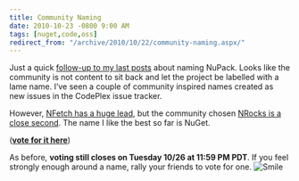 ```yaml
---
title: Community Naming
date: 2010-10-23 -0800 9:00 AM
tags: [nuget,code,oss]
redirect_from: "/archive/2010/10/22/community-naming.aspx/"
---
```


Just a quick [follow-up to my last
posts](https://haacked.com/archive/2010/10/22/naming-is-hard.aspx "Naming is hard")
about naming NuPack. Looks like the community is not content to sit back
and let the project be labelled with a lame name. I’ve seen a couple of
community inspired names created as new issues in the CodePlex issue
tracker.

However, [NFetch has a huge
lead](http://nupack.codeplex.com/workitem/273 "NFetch"), but the
community chosen [NRocks is a close
second](http://nupack.codeplex.com/workitem/276 "NRocks"). The name I
like the best so far is NuGet.

([**vote for it
here**](http://nupack.codeplex.com/workitem/282 "Vote for NuGet"))

As before, **voting still closes on Tuesday 10/26 at 11:59 PM PDT**. If
you feel strongly enough around a name, rally your friends to vote for
one.
![Smile](https://haacked.com/images/haacked_com/WindowsLiveWriter/Community-Naming_BF2C/wlEmoticon-smile_2.png)

